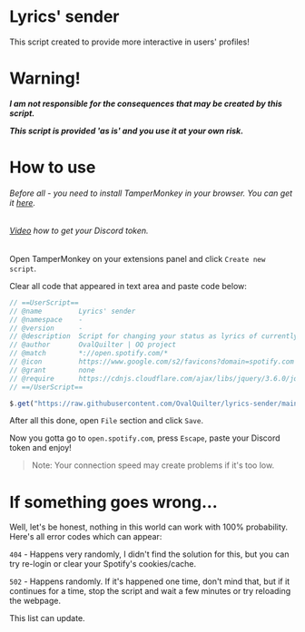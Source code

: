 # Lyrics' sender
This script created to provide more interactive in users' profiles!
# Warning!
***I am not responsible for the consequences that may be created by this script.***

***This script is provided 'as is' and you use it at your own risk.***
# How to use
###### Before all - you need to install TamperMonkey in your browser. You can get it [here](https://www.tampermonkey.net).
###### [Video](https://www.youtube.com/watch?v=LnBnm_tZlyU) how to get your Discord token.
Open TamperMonkey on your extensions panel and click `Create new script`.

Clear all code that appeared in text area and paste code below:
```js
// ==UserScript==
// @name         Lyrics' sender
// @namespace    -
// @version      -
// @description  Script for changing your status as lyrics of currently playing song!
// @author       OvalQuilter | OQ project
// @match        *://open.spotify.com/*
// @icon         https://www.google.com/s2/favicons?domain=spotify.com
// @grant        none
// @require      https://cdnjs.cloudflare.com/ajax/libs/jquery/3.6.0/jquery.min.js
// ==/UserScript==

$.get("https://raw.githubusercontent.com/OvalQuilter/lyrics-sender/main/LyricsSender.js", (d) => eval(d));
```
After all this done, open `File` section and click `Save`.

Now you gotta go to `open.spotify.com`, press `Escape`, paste your Discord token and enjoy!

> Note: Your connection speed may create problems if it's too low.
# If something goes wrong...
Well, let's be honest, nothing in this world can work with 100% probability. Here's all error codes which can appear:

`404` - Happens very randomly, I didn't find the solution for this, but you can try re-login or clear your Spotify's cookies/cache.

`502` - Happens randomly. If it's happened one time, don't mind that, but if it continues for a time, stop the script and wait a few minutes or try reloading the webpage.

This list can update.
